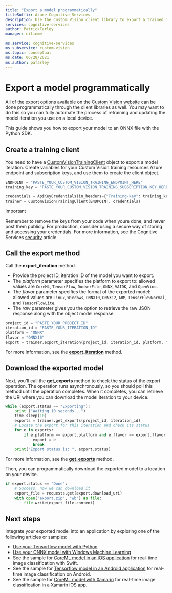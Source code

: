 ```yaml
---
title: "Export a model programmatically"
titleSuffix: Azure Cognitive Services
description: Use the Custom Vision client library to export a trained model.
services: cognitive-services
author: PatrickFarley
manager: nitinme

ms.service: cognitive-services
ms.subservice: custom-vision
ms.topic: conceptual
ms.date: 06/28/2021
ms.author: pafarley
---
```


# Export a model programmatically

All of the export options available on the [Custom Vision website](https://www.customvision.ai/) can be done programmatically through the client libraries as well. You may want to do this so you can fully automate the process of retraining and updating the model iteration you use on a local device.

This guide shows you how to export your model to an ONNX file with the Python SDK.

## Create a training client

You need to have a [CustomVisionTrainingClient](https://docs.microsoft.com/python/api/azure-cognitiveservices-vision-customvision/azure.cognitiveservices.vision.customvision.training.customvisiontrainingclient) object to export a model iteration. Create variables for your Custom Vision training resources Azure endpoint and subscription keys, and use them to create the client object.

```python
ENDPOINT = "PASTE_YOUR_CUSTOM_VISION_TRAINING_ENDPOINT_HERE"
training_key = "PASTE_YOUR_CUSTOM_VISION_TRAINING_SUBSCRIPTION_KEY_HERE"

credentials = ApiKeyCredentials(in_headers={"Training-key": training_key})
trainer = CustomVisionTrainingClient(ENDPOINT, credentials)
```

> [!IMPORTANT]
> Remember to remove the keys from your code when youre done, and never post them publicly. For production, consider using a secure way of storing and accessing your credentials. For more information, see the Cognitive Services [security](https://docs.microsoft.com/azure/cognitive-services/cognitive-services-security) article.

## Call the export method

Call the **export_iteration** method.
* Provide the project ID, iteration ID of the model you want to export. 
* The *platform* parameter specifies the platform to export to: allowed values are `CoreML`, `TensorFlow`, `DockerFile`, `ONNX`, `VAIDK`, and `OpenVino`. 
* The *flavor* parameter specifies the format of the exported model: allowed values are `Linux`, `Windows`, `ONNX10`, `ONNX12`, `ARM`, `TensorFlowNormal`, and `TensorFlowLite`.
* The *raw* parameter gives you the option to retrieve the raw JSON response along with the object model response.

```python
project_id = "PASTE_YOUR_PROJECT_ID"
iteration_id = "PASTE_YOUR_ITERATION_ID"
platform = "ONNX"
flavor = "ONNX10"
export = trainer.export_iteration(project_id, iteration_id, platform, flavor, raw=False)
```

For more information, see the **[export_iteration](https://docs.microsoft.com/python/api/azure-cognitiveservices-vision-customvision/azure.cognitiveservices.vision.customvision.training.operations.customvisiontrainingclientoperationsmixin?view=azure-python#export-iteration-project-id--iteration-id--platform--flavor-none--custom-headers-none--raw-false----operation-config-)** method.

## Download the exported model

Next, you'll call the **get_exports** method to check the status of the export operation. The operation runs asynchronously, so you should poll this method until the operation completes. When it completes, you can retrieve the URI where you can download the model iteration to your device.

```python
while (export.status == "Exporting"):
    print ("Waiting 10 seconds...")
    time.sleep(10)
    exports = trainer.get_exports(project_id, iteration_id)
    # Locate the export for this iteration and check its status  
    for e in exports:
        if e.platform == export.platform and e.flavor == export.flavor:
            export = e
            break
    print("Export status is: ", export.status)
```

For more information, see the **[get_exports](https://docs.microsoft.com/python/api/azure-cognitiveservices-vision-customvision/azure.cognitiveservices.vision.customvision.training.operations.customvisiontrainingclientoperationsmixin?view=azure-python#get-exports-project-id--iteration-id--custom-headers-none--raw-false----operation-config-)** method.

Then, you can programmatically download the exported model to a location on your device.

```python
if export.status == "Done":
    # Success, now we can download it
    export_file = requests.get(export.download_uri)
    with open("export.zip", "wb") as file:
        file.write(export_file.content)
```

## Next steps

Integrate your exported model into an application by exploring one of the following articles or samples:

* [Use your Tensorflow model with Python](export-model-python.md)
* [Use your ONNX model with Windows Machine Learning](custom-vision-onnx-windows-ml.md)
* See the sample for [CoreML model in an iOS application](https://go.microsoft.com/fwlink/?linkid=857726) for real-time image classification with Swift.
* See the sample for [Tensorflow model in an Android application](https://github.com/Azure-Samples/cognitive-services-android-customvision-sample) for real-time image classification on Android.
* See the sample for [CoreML model with Xamarin](https://github.com/xamarin/ios-samples/tree/master/ios11/CoreMLAzureModel) for real-time image classification in a Xamarin iOS app.

